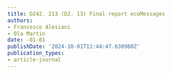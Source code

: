 ```yaml
---
title: D242. 213 (D2. 13) Final report ecoMessages
authors:
- Francesco Alesiani
- Ola Martin
date: -01-01
publishDate: '2024-10-01T11:44:47.630980Z'
publication_types:
- article-journal
---
```


